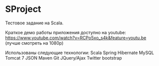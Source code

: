 SProject
========

Тестовое задание на Scala.

Краткое демо работы приложения доступно на youtube:
https://www.youtube.com/watch?v=RCPo5xo_s4k&feature=youtu.be
(лучше смотреть на 1080р)

Использованы следующие технологии:
Scala
Spring
Hibernate
MySQL
Tomcat 7
JSON
Maven
Git
JQuery/Ajax
Twitter bootstrap
